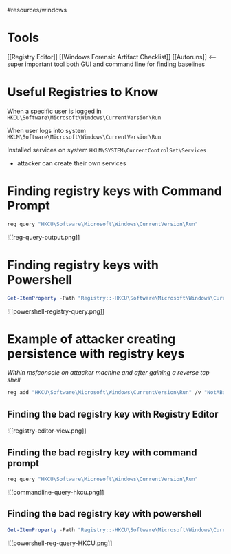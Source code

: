 #resources/windows 

# Tools
[[Registry Editor]]
[[Windows Forensic Artifact Checklist]]
[[Autoruns]] <-- super important tool both GUI and command line for finding baselines


# Useful Registries to Know

When a specific user is logged in
`HKCU\Software\Microsoft\Windows\CurrentVersion\Run`

When user logs into system
`HKLM\Software\Microsoft\Windows\CurrentVersion\Run`

Installed services on system
`HKLM\SYSTEM\CurrentControlSet\Services`
- attacker can create their own services

# Finding registry keys with Command Prompt
```bash
reg query "HKCU\Software\Microsoft\Windows\CurrentVersion\Run"
```
![[reg-query-output.png]]

# Finding registry keys with Powershell

```Powershell
Get-ItemProperty -Path "Registry::-HKCU\Software\Microsoft\Windows\CurrentVersion\Run"
```
![[powershell-registry-query.png]]

# Example of attacker creating persistence with registry keys

*Within msfconsole on attacker machine and after gaining a reverse tcp shell*

```bash
reg add "HKCU\Software\Microsoft\Windows\CurrentVersion\Run" /v "NotABackdoor" /t REG_SZ /d "C:\Users\tcm\Downloads\notmalware.exe" /f
```

## Finding the bad registry key with Registry Editor
![[registry-editor-view.png]]


## Finding the bad registry key with command prompt

```bash
reg query "HKCU\Software\Microsoft\Windows\CurrentVersion\Run"
```
![[commandline-query-hkcu.png]]

## Finding the bad registry key with powershell
```powershell
Get-ItemProperty -Path "Registry::-HKCU\Software\Microsoft\Windows\CurrentVersion\Run"
```
![[powershell-reg-query-HKCU.png]]

